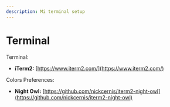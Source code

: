 ```yaml
---
description: Mi terminal setup
---
```


# Terminal

Terminal:

* **iTerm2:** [https://www.iterm2.com/](https://www.iterm2.com/)

Colors Preferences:

* **Night Owl:** [https://github.com/nickcernis/iterm2-night-owl](https://github.com/nickcernis/iterm2-night-owl)



